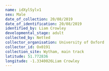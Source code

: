 ```yaml
---
name: idXylSylv1
sex: Male
date_of_collection: 20/08/2019
date_of_identification: 20/08/2019
identified_by: Liam Crowley
developmental_stage: adult
collected_by: Netted
collector_organisation: University of Oxford
collector_id: Ox0191
collection_site: Wytham, main track
latitude: 51.772836
longitude: -1.3340026Liam Crowley
---
```


